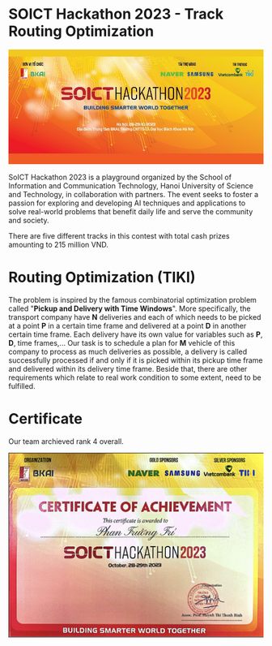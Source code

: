# SOICT Hackathon 2023 - Track Routing Optimization

![alt text](asset/theme.png)

SoICT Hackathon 2023 is a playground organized by the School of Information and Communication Technology, Hanoi University of Science and Technology, in collaboration with partners. The event seeks to foster a passion for exploring and developing AI techniques and applications to solve real-world problems that benefit daily life and serve the community and society.

There are five different tracks in this contest with total cash prizes amounting to 215 million VND.

# Routing Optimization (TIKI)

The problem is inspired by the famous combinatorial optimization problem called "**Pickup and Delivery with Time Windows**". More specifically, the transport company have **N** deliveries and each of which needs to be picked at a point **P** in a certain time frame and delivered at a point **D** in another certain time frame. Each delivery have its own value for variables such as **P**, **D**, time frames,... Our task is to schedule a plan for **M** vehicle of this company to process as much deliveries as possible, a delivery is called successfully processed if and only if it is picked within its pickup time frame and delivered within its delivery time frame. Beside that, there are other requirements which relate to real work condition to some extent, need to be fulfilled.

# Certificate 
Our team archieved rank 4 overall.

![alt text](asset/cert.png)

